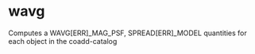 # wavg
Computes a WAVG[ERR]_MAG_PSF,  SPREAD[ERR]_MODEL quantities for each object in the coadd-catalog
